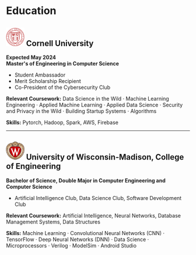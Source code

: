 # Education

## <img src="assets/cornell_university_seal.svg" width="50" height="50"> Cornell University

**Expected May 2024**  
**Master's of Engineering in Computer Science**

- Student Ambassador
- Merit Scholarship Recipient
- Co-President of the Cybersecurity Club

**Relevant Coursework:**
Data Science in the Wild · Machine Learning Engineering · Applied Machine Learning · Applied Data Science · Security and Privacy in the Wild · Building Startup Systems · Algorithms

**Skills:**
Pytorch, Hadoop, Spark, AWS, Firebase

---

## <img src="assets/uw_madison_crest.png" width="50" height="50"> University of Wisconsin-Madison, College of Engineering

**Bachelor of Science, Double Major in Computer Engineering and Computer Science**

- Artificial Intelligence Club, Data Science Club, Software Development Club

**Relevant Coursework:** Artificial Intelligence, Neural Networks, Database Management Systems, Data Structures

**Skills:**
Machine Learning · Convolutional Neural Networks (CNN) · TensorFlow · Deep Neural Networks (DNN) · Data Science · Microprocessors · Verilog · ModelSim · Android Studio
